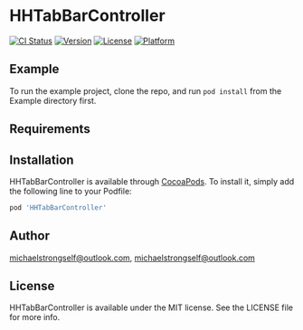 # HHTabBarController

[![CI Status](https://img.shields.io/travis/michaelstrongself@outlook.com/HHTabBarController.svg?style=flat)](https://travis-ci.org/michaelstrongself@outlook.com/HHTabBarController)
[![Version](https://img.shields.io/cocoapods/v/HHTabBarController.svg?style=flat)](https://cocoapods.org/pods/HHTabBarController)
[![License](https://img.shields.io/cocoapods/l/HHTabBarController.svg?style=flat)](https://cocoapods.org/pods/HHTabBarController)
[![Platform](https://img.shields.io/cocoapods/p/HHTabBarController.svg?style=flat)](https://cocoapods.org/pods/HHTabBarController)

## Example

To run the example project, clone the repo, and run `pod install` from the Example directory first.

## Requirements

## Installation

HHTabBarController is available through [CocoaPods](https://cocoapods.org). To install
it, simply add the following line to your Podfile:

```ruby
pod 'HHTabBarController'
```

## Author

michaelstrongself@outlook.com, michaelstrongself@outlook.com

## License

HHTabBarController is available under the MIT license. See the LICENSE file for more info.
